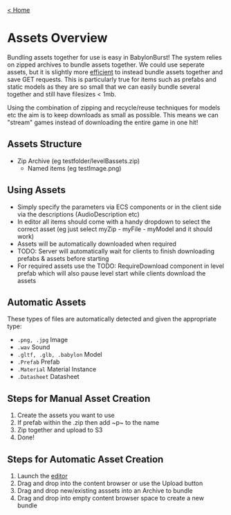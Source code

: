 [< Home](/)

# Assets Overview
Bundling assets together for use is easy in BabylonBurst! The system relies on zipped archives to bundle assets together. We could use seperate assets, but it is slightly more [efficient](https://aws.amazon.com/s3/pricing/) to instead bundle assets together and save GET requests. This is particularly true for items such as prefabs and static models as they are so small that we can easily bundle several together and still have filesizes < 1mb.

Using the combination of zipping and recycle/reuse techniques for models etc the aim is to keep downloads as small as possible. This means we can "stream" games instead of downloading the entire game in one hit!

## Assets Structure
- Zip Archive (eg testfolder/levelBassets.zip)
    - Named items (eg testImage.png)

## Using Assets
- Simply specify the parameters via ECS components or in the client side via the descriptions (AudioDescription etc)
- In editor all items should come with a handy dropdown to select the correct asset (eg just select myZip - myFile - myModel and it should work)
- Assets will be automatically downloaded when required
- TODO: Server will automatically wait for clients to finish downloading prefabs & assets before starting
- For required assets use the TODO: RequireDownload component in level prefab which will also pause level start while clients download the assets

## Automatic Assets
These types of files are automatically detected and given the appropriate type:
- `.png, .jpg` Image
- `.wav` Sound
- `.gltf, .glb, .babylon` Model
- `.Prefab` Prefab
- `.Material` Material Instance
- `.Datasheet` Datasheet

## Steps for Manual Asset Creation
1. Create the assets you want to use
2. If prefab within the .zip then add ~p~ to the name
3. Zip together and upload to S3
4. Done!

## Steps for Automatic Asset Creation
1. Launch the [editor](editor.md) 
2. Drag and drop into the content browser or use the Upload button
3. Drag and drop new/existing asssets into an Archive to bundle
4. Drag and drop into empty content browser space to create a new bundle